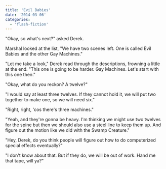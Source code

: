 ```yaml
---
title: 'Evil Babies'
date: '2014-03-06'
categories:
  - 'flash-fiction'
---
```


"Okay, so what's next?" asked Derek.

Marshal looked at the list, "We have two scenes left. One is called Evil Babies
and the other Gay Machines."

<!-- truncate -->


"Let me take a look," Derek read through the descriptions, frowning a little at
the end. "This one is going to be harder. Gay Machines. Let's start with this
one then."

"Okay, what do you reckon? A twelve?"

"I would say at least three twelves. If they cannot hold it, we will put two
together to make one, so we will need six."

"Right, right, 'cos there's three machines."

"Yeah, and they're gonna be heavy. I'm thinking we might use two twelves for the
spine but then we should also use a steel line to keep them up. And figure out
the motion like we did with the Swamp Creature."

"Hey, Derek, do you think people will figure out how to do computerized special
effects eventually?"

"I don't know about that. But if they do, we will be out of work. Hand me that
tape, will ya?"
